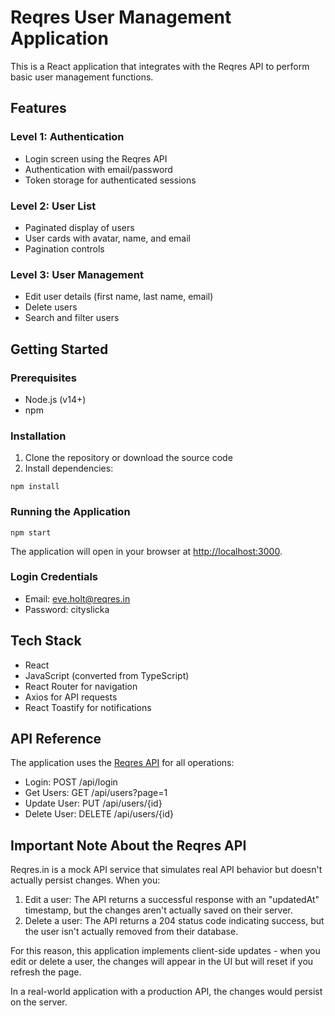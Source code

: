 # Reqres User Management Application

This is a React application that integrates with the Reqres API to perform basic user management functions.

## Features

### Level 1: Authentication
- Login screen using the Reqres API
- Authentication with email/password
- Token storage for authenticated sessions

### Level 2: User List
- Paginated display of users
- User cards with avatar, name, and email
- Pagination controls

### Level 3: User Management
- Edit user details (first name, last name, email)
- Delete users
- Search and filter users

## Getting Started

### Prerequisites
- Node.js (v14+)
- npm 

### Installation

1. Clone the repository or download the source code
2. Install dependencies:
```
npm install
```

### Running the Application
```
npm start
```

The application will open in your browser at [http://localhost:3000](http://localhost:3000).

### Login Credentials
- Email: eve.holt@reqres.in
- Password: cityslicka

## Tech Stack
- React
- JavaScript (converted from TypeScript)
- React Router for navigation
- Axios for API requests
- React Toastify for notifications

## API Reference
The application uses the [Reqres API](https://reqres.in/) for all operations:
- Login: POST /api/login
- Get Users: GET /api/users?page=1
- Update User: PUT /api/users/{id}
- Delete User: DELETE /api/users/{id}

## Important Note About the Reqres API

Reqres.in is a mock API service that simulates real API behavior but doesn't actually persist changes. When you:

1. Edit a user: The API returns a successful response with an "updatedAt" timestamp, but the changes aren't actually saved on their server.
2. Delete a user: The API returns a 204 status code indicating success, but the user isn't actually removed from their database.

For this reason, this application implements client-side updates - when you edit or delete a user, the changes will appear in the UI but will reset if you refresh the page.

In a real-world application with a production API, the changes would persist on the server. 